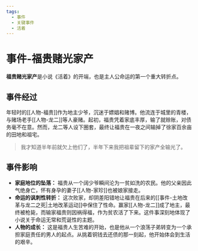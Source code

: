 ```yaml
---
tags:
  - 事件
  - 关键事件
  - 活着
---
```


# 事件-福贵赌光家产

**福贵赌光家产**是小说《活着》的开端，也是主人公命运的第一个重大转折点。

## 事件经过
年轻时的[[人物-福贵]]作为地主少爷，沉迷于嫖娼和赌博。他流连于城里的青楼，与赌场老手[[人物-龙二]]等人豪赌。起初，福贵凭着家底丰厚，输了就赊账，对债务毫不在意。然而，龙二等人设下圈套，最终让福贵在一夜之间输掉了徐家百余亩的田地和祖宅。

> 我才知道半年前就欠上他们了，半年下来我把祖辈留下的家产全输光了。

## 事件影响
- **家庭地位的坠落：** 福贵从一个阔少爷瞬间沦为一贫如洗的农民。他的父亲因此气绝身亡，怀有身孕的妻子[[人物-家珍]]也被娘家接走。
- **命运的讽刺性转折：** 这次败家，却阴差阳错地让福贵在后来的[[事件-土地改革与龙二之死|土地改革运动]]中保住了性命。赢家[[人物-龙二]]成了地主，最终被枪毙，而输家福贵则因祸得福，作为贫农活了下来。这件事深刻地体现了小说关于命运无常和荒诞性的主题。
- **人物的成长：** 这是福贵人生苦难的开始，也是他从一个浪荡子弟转变为一个承担家庭责任的男人的起点。从挑着铜钱去还债的那一刻起，他开始体会到生活的艰辛。